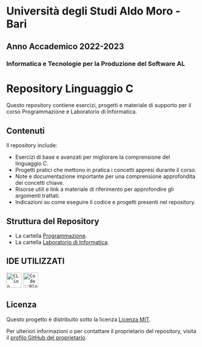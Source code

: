 # Università degli Studi Aldo Moro - Bari

## Anno Accademico 2022-2023

### Informatica e Tecnologie per la Produzione del Software AL

# Repository Linguaggio C

Questo repository contiene esercizi, progetti e materiale di supporto per il corso Programmazione e Laboratorio di Informatica.

## Contenuti

Il repository include:

- Esercizi di base e avanzati per migliorare la comprensione del linguaggio C.
- Progetti pratici che mettono in pratica i concetti appresi durante il corso.
- Note e documentazione importante per una comprensione approfondita dei concetti chiave.
- Risorse utili e link a materiale di riferimento per approfondire gli argomenti trattati.
- Indicazioni su come eseguire il codice e progetti presenti nel repository.

## Struttura del Repository

- La cartella [Programmazione](https://github.com/checcoconf/Linguaggio-C/tree/main/Programmazione).
- La cartella [Laboratorio di Informatica](https://github.com/checcoconf/Linguaggio-C/tree/main/Laboratorio%20di%20Informatica).

## IDE UTILIZZATI
<code><img alt="CLion" width="40px" src="https://upload.wikimedia.org/wikipedia/commons/6/62/Clion.svg"/></code>
<code><img alt="Code::Blocks" width="40px" src="https://w7.pngwing.com/pngs/726/388/png-transparent-code-blocks-computer-icons-computer-programming-block-icon-angle-rectangle-computer-program.png"/></code>

## Licenza

Questo progetto è distribuito sotto la licenza [Licenza MIT](https://opensource.org/licenses/MIT).

Per ulteriori informazioni o per contattare il proprietario del repository, visita il [profilo GitHub del proprietario](https://github.com/checcoconf).

